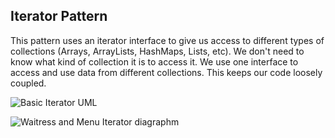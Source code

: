 ## Iterator Pattern

This pattern uses an iterator interface to give us access to different types of collections (Arrays, 
ArrayLists, HashMaps, Lists, etc).  We don't need to know what kind of collection it is to access it.
We use one interface to access and use data from different collections.  This keeps our code loosely coupled.

![Basic Iterator UML](https://user-images.githubusercontent.com/22779199/37984281-df1f8f56-31c3-11e8-8575-4171a32960c7.png)  

![Waitress and Menu Iterator diagraphm](https://user-images.githubusercontent.com/22779199/37985327-78bd56c8-31c6-11e8-8f6b-9e99d22f3e3e.jpg) 

